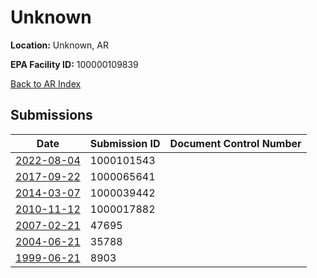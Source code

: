 # Unknown

**Location:** Unknown, AR

**EPA Facility ID:** 100000109839

[Back to AR Index](../../index.md)

## Submissions

| Date | Submission ID | Document Control Number |
|------|--------------|-------------------------|
| [2022-08-04](submissions/1000101543.md) | 1000101543 |  |
| [2017-09-22](submissions/1000065641.md) | 1000065641 |  |
| [2014-03-07](submissions/1000039442.md) | 1000039442 |  |
| [2010-11-12](submissions/1000017882.md) | 1000017882 |  |
| [2007-02-21](submissions/47695.md) | 47695 |  |
| [2004-06-21](submissions/35788.md) | 35788 |  |
| [1999-06-21](submissions/8903.md) | 8903 |  |
